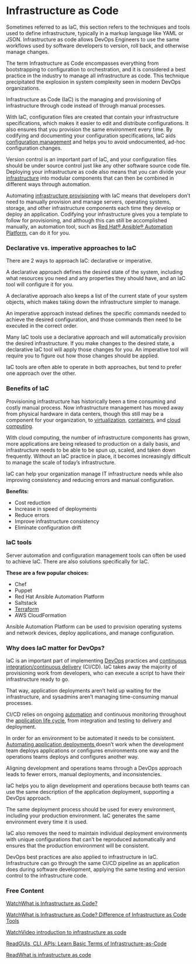 # Infrastructure as Code

Sometimes referred to as IaC, this section refers to the techniques and tools used to define infrastructure, typically in a markup language like YAML or JSON. Infrastructure as code allows DevOps Engineers to use the same workflows used by software developers to version, roll back, and otherwise manage changes.

The term Infrastructure as Code encompasses everything from bootstrapping to configuration to orchestration, and it is considered a best practice in the industry to manage all infrastructure as code. This technique precipitated the explosion in system complexity seen in modern DevOps organizations.

Infrastructure as Code (IaC) is the managing and provisioning of infrastructure through code instead of through manual processes.

With IaC, configuration files are created that contain your infrastructure specifications, which makes it easier to edit and distribute configurations. It also ensures that you provision the same environment every time. By codifying and documenting your configuration specifications, IaC aids [configuration management](https://www.redhat.com/en/topics/automation/what-is-configuration-management) and helps you to avoid undocumented, ad-hoc configuration changes.

Version control is an important part of IaC, and your configuration files should be under source control just like any other software source code file. Deploying your infrastructure as code also means that you can divide your [infrastructure](https://www.ansible.com/use-cases/infrastructure) into modular components that can then be combined in different ways through automation.

Automating [infrastructure provisioning](https://www.redhat.com/en/topics/automation/what-is-provisioning) with IaC means that developers don’t need to manually provision and manage servers, operating systems, storage, and other infrastructure components each time they develop or deploy an application. Codifying your infrastructure gives you a template to follow for provisioning, and although this can still be accomplished manually, an automation tool, such as [Red Hat® Ansible® Automation Platform](https://www.redhat.com/en/technologies/management/ansible), can do it for you.&#x20;

### Declarative vs. imperative approaches to IaC <a href="#declarative-vs-imperative-approach" id="declarative-vs-imperative-approach"></a>

There are 2 ways to approach IaC: declarative or imperative.&#x20;

A declarative approach defines the desired state of the system, including what resources you need and any properties they should have, and an IaC tool will configure it for you.&#x20;

A declarative approach also keeps a list of the current state of your system objects, which makes taking down the infrastructure simpler to manage.

An imperative approach instead defines the specific commands needed to achieve the desired configuration, and those commands then need to be executed in the correct order.&#x20;

Many IaC tools use a declarative approach and will automatically provision the desired infrastructure. If you make changes to the desired state, a declarative IaC tool will apply those changes for you. An imperative tool will require you to figure out how those changes should be applied.

IaC tools are often able to operate in both approaches, but tend to prefer one approach over the other.

### Benefits of IaC <a href="#benefits-of-iac" id="benefits-of-iac"></a>

Provisioning infrastructure has historically been a time consuming and costly manual process. Now infrastructure management has moved away from physical hardware in data centers, though this still may be a component for your organization, to [virtualization](https://www.redhat.com/en/topics/virtualization/what-is-virtualization), [containers](https://www.redhat.com/en/topics/containers/whats-a-linux-container), and [cloud computing](https://www.redhat.com/en/topics/cloud).&#x20;

With cloud computing, the number of infrastructure components has grown, more applications are being released to production on a daily basis, and infrastructure needs to be able to be spun up, scaled, and taken down frequently. Without an IaC practice in place, it becomes increasingly difficult to manage the scale of today’s infrastructure.

IaC can help your organization manage IT infrastructure needs while also improving consistency and reducing errors and manual configuration.

**Benefits:**

* Cost reduction
* Increase in speed of deployments
* Reduce errors&#x20;
* Improve infrastructure consistency
* Eliminate configuration drift

### IaC tools <a href="#iac-tools" id="iac-tools"></a>

Server automation and configuration management tools can often be used to achieve IaC. There are also solutions specifically for IaC.&#x20;

**These are a few popular choices:**

* Chef
* Puppet
* Red Hat Ansible Automation Platform
* Saltstack
* [Terraform](https://www.redhat.com/en/topics/automation/ansible-vs-terraform)&#x20;
* AWS CloudFormation

Ansible Automation Platform can be used to provision operating systems and network devices, deploy applications, and manage configuration.

### Why does IaC matter for DevOps? <a href="#iac-for-devops" id="iac-for-devops"></a>

IaC is an important part of implementing [DevOps](https://www.redhat.com/en/topics/devops) practices and [continuous integration/continuous delivery](https://www.redhat.com/en/topics/devops/what-is-ci-cd) (CI/CD). IaC takes away the majority of provisioning work from developers, who can execute a script to have their infrastructure ready to go. &#x20;

That way, application deployments aren’t held up waiting for the infrastructure, and sysadmins aren’t managing time-consuming manual processes.&#x20;

CI/CD relies on ongoing [automation](https://www.redhat.com/en/topics/automation) and continuous monitoring throughout the [application life cycle](https://www.redhat.com/en/topics/devops/what-is-application-lifecycle-management-alm), from integration and testing to delivery and deployment.&#x20;

In order for an environment to be automated it needs to be consistent. [Automating application deployments ](https://www.redhat.com/en/topics/automation/what-is-deployment-automation)doesn’t work when the development team deploys applications or configures environments one way and the operations teams deploys and configures another way.

Aligning development and operations teams through a DevOps approach leads to fewer errors, manual deployments, and inconsistencies.&#x20;

IaC helps you to align development and operations because both teams can use the same description of the application deployment, supporting a DevOps approach.

The same deployment process should be used for every environment, including your production environment. IaC generates the same environment every time it is used.

IaC also removes the need to maintain individual deployment environments with unique configurations that can’t be reproduced automatically and ensures that the production environment will be consistent.

DevOps best practices are also applied to infrastructure in IaC. Infrastructure can go through the same CI/CD pipeline as an application does during software development, applying the same testing and version control to the infrastructure code.

### Free Content

[WatchWhat is Infrastructure as Code?](https://www.youtube.com/watch?v=zWw2wuiKd5o)

[WatchWhat is Infrastructure as Code? Difference of Infrastructure as Code Tools](https://www.youtube.com/watch?v=POPP2WTJ8es)

[WatchVideo introduction to infrastructure as code](https://www.youtube.com/watch?v=zWw2wuiKd5o)

[ReadGUIs, CLI, APIs: Learn Basic Terms of Infrastructure-as-Code](https://thenewstack.io/guis-cli-apis-learn-basic-terms-of-infrastructure-as-code/)

[ReadWhat is infrastructure as code](https://roadmap.sh/\(https://www.redhat.com/en/topics/automation/what-is-infrastructure-as-code-iac)
